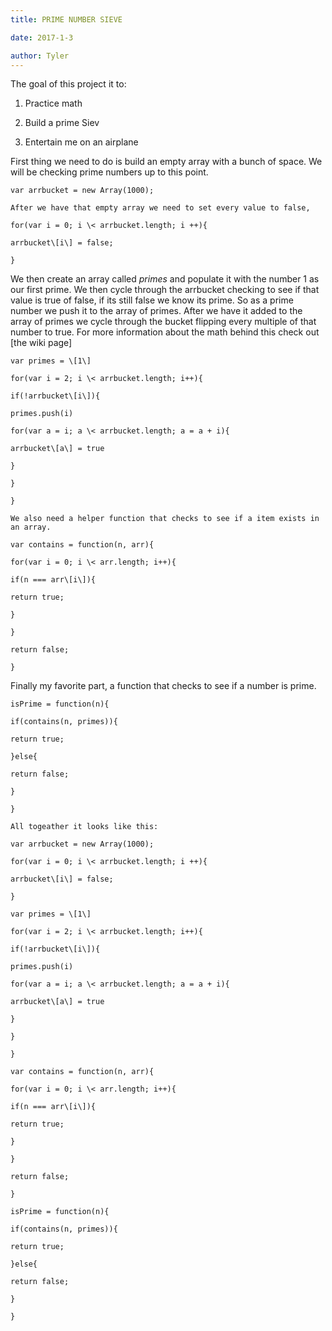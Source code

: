 ```yaml
---
title: PRIME NUMBER SIEVE

date: 2017-1-3

author: Tyler
---
```


The goal of this project it to:

1.  Practice math

2.  Build a prime Siev

3.  Entertain me on an airplane

First thing we need to do is build an empty array with a bunch of space. We will be checking prime numbers up to this point.

```
var arrbucket = new Array(1000);

After we have that empty array we need to set every value to false,

for(var i = 0; i \< arrbucket.length; i ++){

arrbucket\[i\] = false;

}
```

We then create an array called _primes_ and populate it with the number 1 as our first prime. We then cycle through the arrbucket checking to see if that value is true of false, if its still false we know its prime. So as a prime number we push it to the array of primes. After we have it added to the array of primes we cycle through the bucket flipping every multiple of that number to true. For more information about the math behind this check out [the wiki page]

```
var primes = \[1\]

for(var i = 2; i \< arrbucket.length; i++){

if(!arrbucket\[i\]){

primes.push(i)

for(var a = i; a \< arrbucket.length; a = a + i){

arrbucket\[a\] = true

}

}

}

We also need a helper function that checks to see if a item exists in an array.

var contains = function(n, arr){

for(var i = 0; i \< arr.length; i++){

if(n === arr\[i\]){

return true;

}

}

return false;

}
```

Finally my favorite part, a function that checks to see if a number is prime.

```
isPrime = function(n){

if(contains(n, primes)){

return true;

}else{

return false;

}

}

All togeather it looks like this:

var arrbucket = new Array(1000);

for(var i = 0; i \< arrbucket.length; i ++){

arrbucket\[i\] = false;

}

var primes = \[1\]

for(var i = 2; i \< arrbucket.length; i++){

if(!arrbucket\[i\]){

primes.push(i)

for(var a = i; a \< arrbucket.length; a = a + i){

arrbucket\[a\] = true

}

}

}

var contains = function(n, arr){

for(var i = 0; i \< arr.length; i++){

if(n === arr\[i\]){

return true;

}

}

return false;

}

isPrime = function(n){

if(contains(n, primes)){

return true;

}else{

return false;

}

}
```
